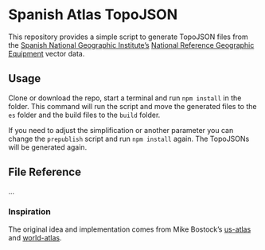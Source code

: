 # Spanish Atlas TopoJSON

This repository provides a simple script to generate TopoJSON files from the [Spanish National Geographic Institute’s](http://www.ign.es/ign/main/index.do) [National Reference Geographic Equipment](http://centrodedescargas.cnig.es/CentroDescargas/equipamiento.do?method=mostrarEquipamiento) vector data.

## Usage

Clone or download the repo, start a terminal and run `npm install` in the folder. This command will run the script and move the generated files to the `es` folder and the build files to the `build` folder.

If you need to adjust the simplification or another parameter you can change the `prepublish` script and run `npm install` again. The TopoJSONs will be generated again.

## File Reference
...

### Inspiration

The original idea and implementation comes from Mike Bostock’s [us-atlas](https://github.com/topojson/us-atlas) and [world-atlas](https://github.com/topojson/world-atlas).
